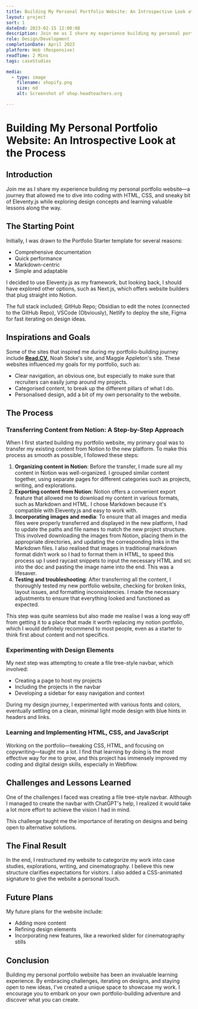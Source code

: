 ```yaml
---
title: Building My Personal Portfolio Website: An Introspective Look at the Process
layout: project
sort: 1
dateEnd: 2023-02-15 12:00:08
description: Join me as I share my experience building my personal portfolio website—a journey that allowed me to dive into coding with HTML, CSS, and sneaky bit of Eleventy.js while exploring design concepts and learning valuable lessons along the way.
role: Design/Development
completionDate: April 2023
platform: Web (Responsive)
readTime: 2 Mins
tags: caseStudies

media:
  - type: image
    filename: shopify.png
    size: md
    alt: Screenshot of shop.headteachers.org

---
```


# Building My Personal Portfolio Website: An Introspective Look at the Process

## **Introduction**

Join me as I share my experience building my personal portfolio website—a journey that allowed me to dive into coding with HTML, CSS, and sneaky bit of Eleventy.js while exploring design concepts and learning valuable lessons along the way.

## **The Starting Point**

Initially, I was drawn to the Portfolio Starter template for several reasons:

-   Comprehensive documentation
-   Quick performance
-   Markdown-centric
-   Simple and adaptable

I decided to use Eleventy.js as my framework, but looking back, I should have explored other options, such as Next.js, which offers website builders that plug straight into Notion.

The full stack included; GitHub Repo; Obsidian to edit the notes (connected to the GitHub Repo), VSCode (Obviously), Netlify to deploy the site, Figma for fast iterating on design ideas.

## **Inspirations and Goals**

Some of the sites that inspired me during my portfolio-building journey include **[Read.CV](http://read.cv/)**, Noah Stoke's site, and Maggie Appleton's site. These websites influenced my goals for my portfolio, such as:

-   Clear navigation, an obvious one, but especially to make sure that recruiters can easily jump around my projects.
-   Categorised content, to break up the different pillars of what I do.
-   Personalised design, add a bit of my own personality to the website.

## **The Process**

### **Transferring Content from Notion: A Step-by-Step Approach**

When I first started building my portfolio website, my primary goal was to transfer my existing content from Notion to the new platform. To make this process as smooth as possible, I followed these steps:

1.  **Organizing content in Notion**: Before the transfer, I made sure all my content in Notion was well-organized. I grouped similar content together, using separate pages for different categories such as projects, writing, and explorations.
2.  **Exporting content from Notion**: Notion offers a convenient export feature that allowed me to download my content in various formats, such as Markdown and HTML. I chose Markdown because it's compatible with Eleventy.js and easy to work with.
3.  **Incorporating images and media**: To ensure that all images and media files were properly transferred and displayed in the new platform, I had to update the paths and file names to match the new project structure. This involved downloading the images from Notion, placing them in the appropriate directories, and updating the corresponding links in the Markdown files. I also realised that images in traditional markdown format didn’t work so I had to format them in HTML, to speed this process up I used raycast snippets to input the necessary HTML and src into the doc and pasting the image name into the end. This was a lifesaver.
4.  **Testing and troubleshooting**: After transferring all the content, I thoroughly tested my new portfolio website, checking for broken links, layout issues, and formatting inconsistencies. I made the necessary adjustments to ensure that everything looked and functioned as expected.

This step was quite seamless but also made me realise I was a long way off from getting it to a place that made it worth replacing my notion portfolio, which I would definitely recommend to most people, even as a starter to think first about content and not specifics.

### **Experimenting with Design Elements**

My next step was attempting to create a file tree-style navbar, which involved:

-   Creating a page to host my projects
-   Including the projects in the navbar
-   Developing a sidebar for easy navigation and context

During my design journey, I experimented with various fonts and colors, eventually settling on a clean, minimal light mode design with blue hints in headers and links.

### **Learning and Implementing HTML, CSS, and JavaScript**

Working on the portfolio—tweaking CSS, HTML, and focusing on copywriting—taught me a lot. I find that learning by doing is the most effective way for me to grow, and this project has immensely improved my coding and digital design skills, especially in Webflow.

## **Challenges and Lessons Learned**

One of the challenges I faced was creating a file tree-style navbar. Although I managed to create the navbar with ChatGPT's help, I realized it would take a lot more effort to achieve the vision I had in mind.

This challenge taught me the importance of iterating on designs and being open to alternative solutions.

## **The Final Result**

In the end, I restructured my website to categorize my work into case studies, explorations, writing, and cinematography. I believe this new structure clarifies expectations for visitors. I also added a CSS-animated signature to give the website a personal touch.

## **Future Plans**

My future plans for the website include:

-   Adding more content
-   Refining design elements
-   Incorporating new features, like a reworked slider for cinematography stills

## **Conclusion**

Building my personal portfolio website has been an invaluable learning experience. By embracing challenges, iterating on designs, and staying open to new ideas, I've created a unique space to showcase my work. I encourage you to embark on your own portfolio-building adventure and discover what you can create.